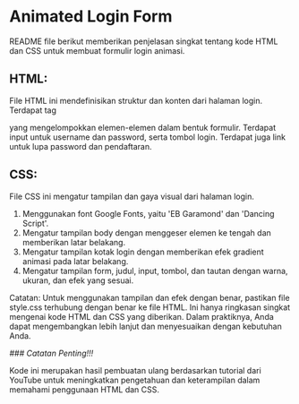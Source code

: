 
# Animated Login Form

README file berikut memberikan penjelasan singkat tentang kode HTML dan CSS untuk membuat formulir login animasi.

## HTML:

File HTML ini mendefinisikan struktur dan konten dari halaman login.
Terdapat tag <form> yang mengelompokkan elemen-elemen dalam bentuk formulir.
Terdapat input untuk username dan password, serta tombol login.
Terdapat juga link untuk lupa password dan pendaftaran.
## CSS:

File CSS ini mengatur tampilan dan gaya visual dari halaman login.
1. Menggunakan font Google Fonts, yaitu 'EB Garamond' dan 'Dancing Script'.
2. Mengatur tampilan body dengan menggeser elemen ke tengah dan memberikan latar belakang.
3. Mengatur tampilan kotak login dengan memberikan efek gradient animasi pada latar belakang.
4. Mengatur tampilan form, judul, input, tombol, dan tautan dengan warna, ukuran, dan efek yang sesuai.

Catatan:
Untuk menggunakan tampilan dan efek dengan benar, pastikan file style.css terhubung dengan benar ke file HTML.
Ini hanya ringkasan singkat mengenai kode HTML dan CSS yang diberikan. Dalam praktiknya, Anda dapat mengembangkan lebih lanjut dan menyesuaikan dengan kebutuhan Anda.

_### Catatan Penting!!!_

Kode ini merupakan hasil pembuatan ulang berdasarkan tutorial dari YouTube untuk meningkatkan pengetahuan dan keterampilan dalam memahami penggunaan HTML dan CSS.
